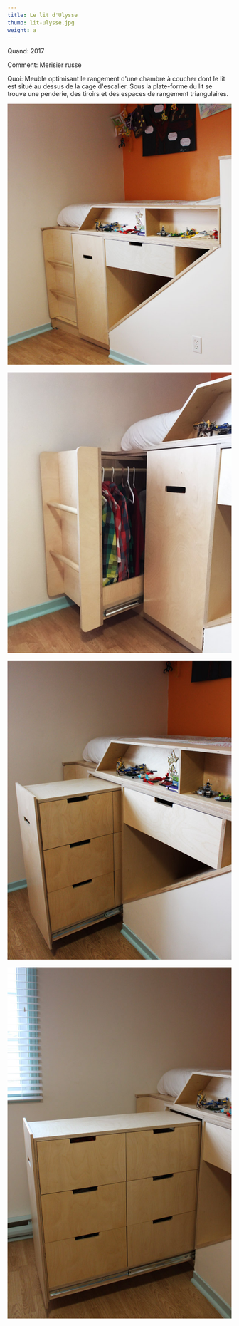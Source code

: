 ```yaml
---
title: Le lit d'Ulysse
thumb: lit-ulysse.jpg
weight: a
---
```


Quand: 2017

Comment: Merisier russe

Quoi: Meuble optimisant le rangement d'une chambre à coucher dont le lit est situé au dessus de la cage d'escalier. 
Sous la plate-forme du lit se trouve une penderie, des tiroirs et des espaces de rangement triangulaires.

![](/img/lit-ulysse_01.jpg)

![](/img/lit-ulysse_02.jpg)

![](/img/lit-ulysse_03.jpg)

![](/img/lit-ulysse_04.jpg)
